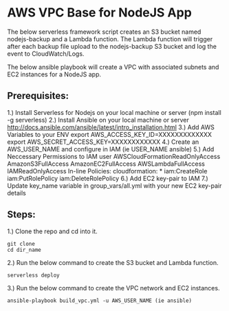 # AWS VPC Base for NodeJS App
The below serverless framework script creates an S3 bucket named nodejs-backup and a Lambda function. The Lambda function will trigger after each backup file upload to the nodejs-backup S3 bucket and log the event to CloudWatch/Logs.

The below ansible playbook will create a VPC with associated subnets and EC2 instances for a NodeJS app.

## Prerequisites:

1.) Install Serverless for Nodejs on your local machine or server
(npm install -g serverless)
2.) Install Ansible on your local machine or server
http://docs.ansible.com/ansible/latest/intro_installation.html
3.) Add AWS Variables to your ENV
export AWS_ACCESS_KEY_ID=XXXXXXXXXXXXX
export AWS_SECRET_ACCESS_KEY=XXXXXXXXXXXX
4.) Create an AWS_USER_NAME and configure in IAM 
  (ie USER_NAME ansible)
5.) Add Neccessary Permissions to IAM user
  AWSCloudFormationReadOnlyAccess
  AmazonS3FullAccess
  AmazonEC2FullAccess
  AWSLambdaFullAccess
  IAMReadOnlyAccess
  In-line Policies:
    cloudformation: *
    iam:CreateRole
    iam:PutRolePolicy
    iam:DeleteRolePolicy
6.) Add EC2 key-pair to IAM
7.) Update key_name variable in group_vars/all.yml with your new EC2 key-pair details

## Steps:

1.) Clone the repo and cd into it.
  ```
  git clone 
  cd dir_name

  ```
2.) Run the below command to create the S3 bucket and Lambda function.
  ```
  serverless deploy

  ```
3.) Run the below command to create the VPC network and EC2 instances.
  ```
  ansible-playbook build_vpc.yml -u AWS_USER_NAME (ie ansible)

  ```
